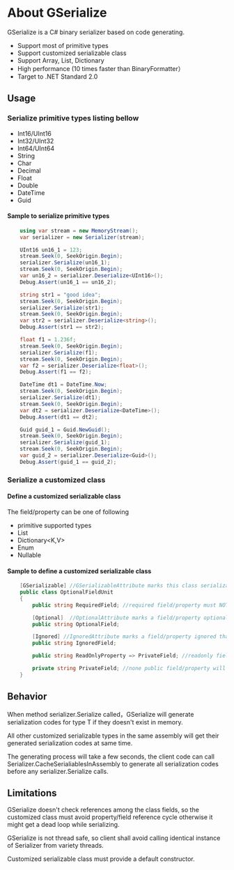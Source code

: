 # About GSerialize

GSerialize is a C# binary serializer based on code generating.

* Support most of primitive types
* Support customized serializable class
* Support Array, List, Dictionary
* High performance (10 times faster than BinaryFormatter）
* Target to .NET Standard 2.0

## Usage

### Serialize primitive types listing bellow
* Int16/UInt16
* Int32/UInt32
* Int64/UInt64
* String
* Char
* Decimal
* Float
* Double
* DateTime
* Guid

#### Sample to serialize primitive types
```C#
    using var stream = new MemoryStream();
    var serializer = new Serializer(stream);

    UInt16 un16_1 = 123;
    stream.Seek(0, SeekOrigin.Begin);
    serializer.Serialize(un16_1);
    stream.Seek(0, SeekOrigin.Begin);
    var un16_2 = serializer.Deserialize<UInt16>();
    Debug.Assert(un16_1 == un16_2);

    string str1 = "good idea";
    stream.Seek(0, SeekOrigin.Begin);
    serializer.Serialize(str1);
    stream.Seek(0, SeekOrigin.Begin);
    var str2 = serializer.Deserialize<string>();
    Debug.Assert(str1 == str2);

    float f1 = 1.236f;
    stream.Seek(0, SeekOrigin.Begin);
    serializer.Serialize(f1);
    stream.Seek(0, SeekOrigin.Begin);
    var f2 = serializer.Deserialize<float>();
    Debug.Assert(f1 == f2);

    DateTime dt1 = DateTime.Now;
    stream.Seek(0, SeekOrigin.Begin);
    serializer.Serialize(dt1);
    stream.Seek(0, SeekOrigin.Begin);
    var dt2 = serializer.Deserialize<DateTime>();
    Debug.Assert(dt1 == dt2);

    Guid guid_1 = Guid.NewGuid();
    stream.Seek(0, SeekOrigin.Begin);
    serializer.Serialize(guid_1);
    stream.Seek(0, SeekOrigin.Begin);
    var guid_2 = serializer.Deserialize<Guid>();
    Debug.Assert(guid_1 == guid_2);
```

### Serialize a customized class

#### Define a customized serializable class
The field/property can be one of following
* primitive supported types
* List<T> 
* Dictionary<K,V>
* Enum
* Nullable

#### Sample to define a customized serializable class
```C#
    [GSerializable] //GSerializableAttribute marks this class serializable
    public class OptionalFieldUnit
    {
        public string RequiredField; //required field/property must NOT be null

        [Optional]  //OptionalAttribute marks a field/property optional that means it can be null or not
        public string OptionalField;

        [Ignored] //IgnoredAttribute marks a field/property ignored that means it will never be serialized 
        public string IgnoredField;

        public string ReadOnlyProperty => PrivateField; //readonly field/property will be ignored

        private string PrivateField; //none public field/property will be ignored
    }
```

## Behavior
When method serializer.Serialize<T> called，GSerialize will generate serialization codes for type T if they doesn't exist in memory.

All other customized serializable types in the same assembly will get their generated serialization codes at same time.

The generating process will take a few seconds, the client code can call Serializer.CacheSerialiablesInAssembly to generate all serialization codes before any serializer.Serialize<T> calls.


## Limitations
GSerialize doesn't check references among the class fields, so the customized class must avoid property/field reference cycle otherwise it might get a dead loop while serializing.

GSerialize is not thread safe, so client shall avoid calling identical instance of Serializer from variety threads.

Customized serializable class must provide a default constructor.
